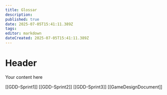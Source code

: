 ```yaml
---
title: Glossar
description: 
published: true
date: 2025-07-05T15:41:11.389Z
tags: 
editor: markdown
dateCreated: 2025-07-05T15:41:11.389Z
---
```


# Header
Your content here

[[GDD-Sprint1]]
[[GDD-Sprint2]]
[[GDD-Sprint3]]
[[GameDesignDocument]]

